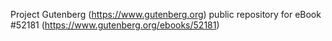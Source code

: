 Project Gutenberg (https://www.gutenberg.org) public repository for
eBook #52181 (https://www.gutenberg.org/ebooks/52181)
